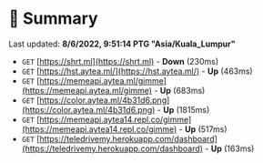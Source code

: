 # 📖 Summary
Last updated: **8/6/2022, 9:51:14 PTG "Asia/Kuala_Lumpur"**

- `GET` [https://shrt.ml](https://shrt.ml) - **Down** (230ms)
- `GET` [https://hst.aytea.ml/](https://hst.aytea.ml/) - **Up** (463ms)
- `GET` [https://memeapi.aytea.ml/gimme](https://memeapi.aytea.ml/gimme) - **Up** (683ms)
- `GET` [https://color.aytea.ml/4b31d6.png](https://color.aytea.ml/4b31d6.png) - **Up** (1815ms)
- `GET` [https://memeapi.aytea14.repl.co/gimme](https://memeapi.aytea14.repl.co/gimme) - **Up** (517ms)
- `GET` [https://teledrivemy.herokuapp.com/dashboard](https://teledrivemy.herokuapp.com/dashboard) - **Up** (163ms)
